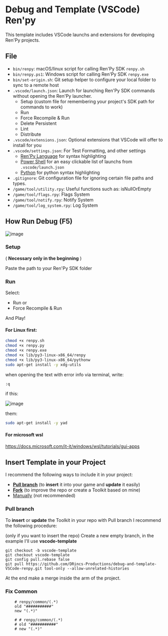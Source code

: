 # Debug and Template (VSCode) Ren'py

This template includes VSCode launchs and extensions for developing Ren'Py projects.

## File

- `bin/renpy`: macOS/linux script for calling Ren'Py SDK `renpy.sh`
- `bin/renpy.ps1`: Windows script for calling Ren'Py SDK `renpy.exe`
- `bin/set-origin.sh`: Git setup helper to configure your local folder to sync to a remote host
- `.vscode/launch.json`: Launch for launching Ren'Py SDK commands without opening the Ren'Py launcher.
  - Setup (custom file for remembering your project's SDK path for commands to work)
  - Run
  - Force Recompile & Run
  - Delete Persistent
  - Lint
  - Distribute
- `.vscode/extensions.json`: Optional extensions that VSCode will offer to install for you
- `.vscode/settings.json`: For Test Formatting, and other settings
  - [Ren'Py Language](https://marketplace.visualstudio.com/items?itemName=LuqueDaniel.languague-renpy) for syntax highlighting
  - [Power Shell](https://marketplace.visualstudio.com/items?itemName=ms-vscode.PowerShell) for an easy clickable list of launchs from `.vscode/launch.json`
  - [Python](https://marketplace.visualstudio.com/items?itemName=spmeesseman.vscode-taskexplorer) for python syntax highlighting
- `.gitignore`: Git configuration file for ignoring certain file paths and types.
- `/game/tool/utility.rpy`: Useful functions such as: isNullOrEmpty 
- `/game/tool/flags.rpy`: Flags System
- `/game/tool/notify.rpy`: Notify System
- `/game/tool/log_system.rpy`: Log System

## How Run Debug (F5)

![image](https://user-images.githubusercontent.com/67595890/179401467-c8abbc9b-8970-4bad-af86-2b5b31c173a4.png)


### Setup

( **Necessary only in the beginning** )

Paste the path to your Ren'Py SDK folder

### Run

Select:

- Run or
- Force Recompile & Run

And Play!

#### For Linux first:

```bash
chmod +x renpy.sh
chmod +x renpy.py
chmod +x renpy.exe
chmod +x lib/py3-linux-x86_64/renpy
chmod +x lib/py3-linux-x86_64/pythonw
sudo apt-get install -y xdg-utils

```

when opening the text with error info via terminal, write:

```bash
:q

```


if this:

![image](https://user-images.githubusercontent.com/67595890/181924847-19e28398-259a-4ca0-831a-da72410e4612.png)


them:

```bash
sudo apt-get install -y yad

```

#### For microsoft wsl
https://docs.microsoft.com/it-it/windows/wsl/tutorials/gui-apps


## Insert Template in your Project

I recommend the following ways to include it in your project:

- [**Pull branch**](#pull-branch) (to **insert** it into your game and **update** it easily)
- [**Fork**](https://docs.github.com/en/get-started/quickstart/fork-a-repo) (to improve the repo or create a Toolkit based on mine)
- [Manually](https://github.com/DRincs-Productions/renpy-template-debug-vscode/releases) (not recommended)

### Pull branch

To **insert** or **update** the Toolkit in your repo with Pull branch I recommend the following procedure:

(only if you want to insert the repo) Create a new empty branch, in the example I'll use **vscode-template**

```shell
git checkout -b vscode-template
git checkout vscode-template
git config pull.rebase false
git pull https://github.com/DRincs-Productions/debug-and-template-VSCode-renpy.git tool-only --allow-unrelated-histories

```

At the end make a merge inside the arm of the project.

### Fix Common
```regex
    # renpy/common/(.*)
    old "###########"
    new "(.*)"
```

```regex
    # # renpy/common/(.*)
    # old "###########"
    # new "(.*)"
```
